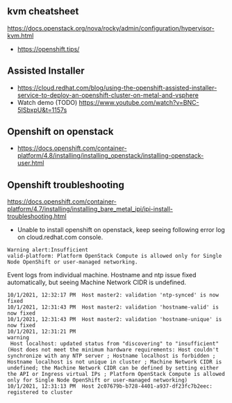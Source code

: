 ## kvm cheatsheet
https://docs.openstack.org/nova/rocky/admin/configuration/hypervisor-kvm.html

- https://openshift.tips/

## Assisted Installer
- https://cloud.redhat.com/blog/using-the-openshift-assisted-installer-service-to-deploy-an-openshift-cluster-on-metal-and-vsphere
- Watch demo (TODO)
  https://www.youtube.com/watch?v=BNC-5ISbxpU&t=1157s

## Openshift on openstack
- https://docs.openshift.com/container-platform/4.8/installing/installing_openstack/installing-openstack-user.html

## Openshift troubleshooting
https://docs.openshift.com/container-platform/4.7/installing/installing_bare_metal_ipi/ipi-install-troubleshooting.html

- Unable to install openshift on openstack, keep seeing following error log on cloud.redhat.com console.
```  
Warning alert:Insufficient
valid-platform: Platform OpenStack Compute is allowed only for Single Node OpenShift or user-managed networking.
```

Event logs from individual machine. Hostname and ntp issue fixed automatically, but seeing Machine Network CIDR is undefined. 
```
10/1/2021, 12:32:17 PM	Host master2: validation 'ntp-synced' is now fixed
10/1/2021, 12:31:43 PM	Host master2: validation 'hostname-valid' is now fixed
10/1/2021, 12:31:43 PM	Host master2: validation 'hostname-unique' is now fixed
10/1/2021, 12:31:21 PM	
warning
 Host localhost: updated status from "discovering" to "insufficient" (Host does not meet the minimum hardware requirements: Host couldn't synchronize with any NTP server ; Hostname localhost is forbidden ; Hostname localhost is not unique in cluster ; Machine Network CIDR is undefined; the Machine Network CIDR can be defined by setting either the API or Ingress virtual IPs ; Platform OpenStack Compute is allowed only for Single Node OpenShift or user-managed networking)
10/1/2021, 12:31:13 PM	Host 2c07679b-b728-4401-a937-df23fc7b2eec: registered to cluster
```